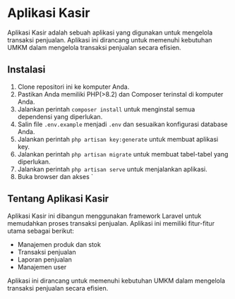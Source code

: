 # Aplikasi Kasir
Aplikasi Kasir adalah sebuah aplikasi yang digunakan untuk mengelola transaksi penjualan. Aplikasi ini dirancang untuk memenuhi kebutuhan UMKM dalam mengelola transaksi penjualan secara efisien.

## Instalasi
1. Clone repositori ini ke komputer Anda.
2. Pastikan Anda memiliki PHP(>8.2) dan Composer terinstal di komputer Anda.
3. Jalankan perintah `composer install` untuk menginstal semua dependensi yang diperlukan.
4. Salin file `.env.example` menjadi `.env` dan sesuaikan konfigurasi database Anda.
5. Jalankan perintah `php artisan key:generate` untuk membuat aplikasi key.
6. Jalankan perintah `php artisan migrate` untuk membuat tabel-tabel yang diperlukan.
7. Jalankan perintah `php artisan serve` untuk menjalankan aplikasi.
8. Buka browser dan akses `

## Tentang Aplikasi Kasir

Aplikasi Kasir ini dibangun menggunakan framework Laravel untuk memudahkan proses transaksi penjualan. Aplikasi ini memiliki fitur-fitur utama sebagai berikut:

- Manajemen produk dan stok
- Transaksi penjualan
- Laporan penjualan
- Manajemen user

Aplikasi ini dirancang untuk memenuhi kebutuhan UMKM dalam mengelola transaksi penjualan secara efisien.